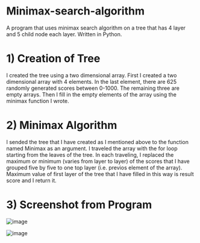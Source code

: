 # Minimax-search-algorithm
A program that uses minimax search algorithm on a tree that has 4 layer and 5 child node each layer. Written in Python.

# 1) Creation of Tree

I created the tree using a two dimensional array. First I created a two dimensional array with 4 elements. In the last element, there are 625 randomly generated scores between 0-1000. The remaining three are empty arrays. Then I fill in the empty elements of the array using the minimax function I wrote.

# 2) Minimax Algorithm

I sended the tree that I have created as I mentioned above to the function named Minimax as an argument. I traveled the array with the for loop starting from the leaves of the tree. In each traveling, I replaced the maximum or minimum (varies from layer to layer) of the scores that I have grouped five by five to one top layer (i.e. previos element of the array). Maximum value of first layer of the tree that I have filled in this way is result score and I return it.

# 3) Screenshot from Program

![image](https://user-images.githubusercontent.com/67736718/125965430-11b1853c-51b3-420f-837b-82f944a46993.png)

![image](https://user-images.githubusercontent.com/67736718/125965452-74eefc84-cc09-49d6-ab44-424c488295f1.png)
